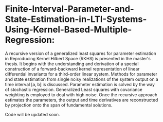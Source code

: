 # Finite-Interval-Parameter-and-State-Estimation-in-LTI-Systems-Using-Kernel-Based-Multiple-Regression:

A recursive version of a generalized least squares for parameter estimation in Reproducing
Kernel Hilbert Space (RKHS) is presented in the master's thesis. It begins with the understanding
and derivation of a special construction of a forward-backward kernel representation of
linear differential invariants for a third-order linear system. Methods for parameter and
state estimation from single noisy realizations of the system output on a time interval
[a, b] is discussed. Parameter estimation is solved by the way of stochastic regression.
Generalized Least squares with covariance weighting is employed to deal with high noise.
Once the recursive approach estimates the parameters, the output and time derivatives are
reconstructed by projection onto the span of fundamental solutions.

Code will be updated soon.


